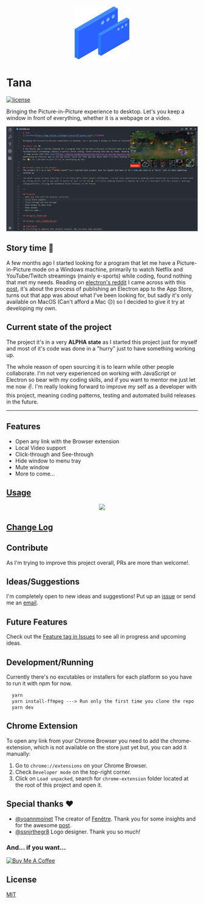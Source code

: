 <p align="center">
  <img src ="./resources/banner_icon.png" />
</p>

# Tana
[![license](https://img.shields.io/badge/License-MIT-green.svg)](./LICENSE)

Bringing the Picture-in-Picture experience to desktop. Let's you keep a window in front of everything, whether it is a webpage or a video.

![screenshot_1](./resources/screenshot_1.png)

## Story time 🙌
A few months ago I started looking for a program that let me have a Picture-in-Picture mode on a Windows machine, primarily to watch Netflix and YouTube/Twitch streamings (mainly e-sports) while coding, found nothing that met my needs. Reading on [electron's reddit](https://www.reddit.com/r/electronjs/) I came across with this [post](https://medium.com/@yoannm/pushing-electron-on-the-mac-appstore-early-stages-7dcb85936f92/), it's about the process of publishing an Electron app to the App Store, turns out that app was about what I've been looking for, but sadly it's only available on MacOS (Can't afford a Mac 😔) so I decided to give it try at developing my own.

## Current state of the project
The project it's in a very **ALPHA state** as I started this project just for myself and most of it's code was done in a "hurry" just to have something working up.

The whole reason of open sourcing it is to learn while other people collaborate. I'm not very experienced on working with JavaScript or Electron so bear with my coding skills, and if you want to mentor me just let me now ✌️. I'm really looking forward to improve my self as a developer with this project, meaning coding patterns, testing and automated build releases in the future.

---

## Features
- Open any link with the Browser extension
- Local Video support
- Click-through and See-through
- Hide window to menu tray
- Mute window
- More to come...

## [Usage](./USAGE.md)

<p align="center">
  <img src ="https://media.giphy.com/media/7A4rTKe7sEBGutu3tV/giphy.gif" />
</p>

## [Change Log](./CHANGELOG.md)

## Contribute
As I'm trying to improve this project overall, PRs are more than welcome!.

## Ideas/Suggestions
I'm completely open to new ideas and suggestions! Put up an [issue](https://github.com/jMavarez/Tana/issues) or send me an [email](mailto:josuemavarez@gmail.com?Subject=Tana%20-%20Idea/Suggestion).

## Future Features
Check out the [Feature tag in Issues](https://github.com/jMavarez/Tana/labels/feature) to see all in progress and upcoming ideas.

## Development/Running
Currently there's no excutables or installers for each platform so you have to run it with npm for now.
```
  yarn
  yarn install-ffmpeg ---> Run only the first time you clone the repo
  yarn dev
```

## Chrome Extension

To open any link from your Chrome Browser you need to add the chrome-extension, which is not available on the store just yet but, you can add it manually:

  1. Go to ```chrome://extensions``` on your Chrome Browser.
  2. Check ```Developer mode``` on the top-right corner.
  3. Click on ```Load unpacked```, search for ```chrome-extension``` folder located at the root of this project and open it.

## Special thanks ❤
- [@yoannmoinet](https://github.com/yoannmoinet) The creator of [Fenêtre](https://xn--fent-ipa.re/). Thank you for some insights and for the awesome [post](https://medium.com/@yoannm/pushing-electron-on-the-mac-appstore-early-stages-7dcb85936f92/).
- [@ssnjrthegr8](https://github.com/ssnjrthegr8) Logo designer. Thank you so much!

### And... if you want...
<a href="https://www.buymeacoffee.com/PxXloW02f" target="_blank"><img src="https://www.buymeacoffee.com/assets/img/custom_images/orange_img.png" alt="Buy Me A Coffee" style="height: auto !important;width: auto !important;" ></a>

## License

[MIT](./LICENSE)
